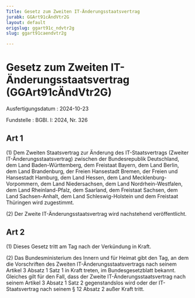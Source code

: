 ```yaml
---
Title: Gesetz zum Zweiten IT-Änderungsstaatsvertrag
jurabk: GGArt91cÄndVtr2G
layout: default
origslug: ggart91c_ndvtr2g
slug: ggart91caendvtr2g

---
```


# Gesetz zum Zweiten IT-Änderungsstaatsvertrag (GGArt91cÄndVtr2G)

Ausfertigungsdatum
:   2024-10-23

Fundstelle
:   BGBl. I: 2024, Nr. 326


## Art 1

(1) Dem Zweiten Staatsvertrag zur Änderung des IT-Staatsvertrags (Zweiter IT-Änderungsstaatsvertrag) zwischen der Bundesrepublik Deutschland, dem Land Baden-Württemberg, dem Freistaat Bayern, dem Land Berlin, dem Land Brandenburg, der Freien Hansestadt Bremen, der Freien und Hansestadt Hamburg, dem Land Hessen, dem Land Mecklenburg-Vorpommern, dem Land Niedersachsen, dem Land Nordrhein-Westfalen, dem Land Rheinland-Pfalz, dem Saarland, dem Freistaat Sachsen, dem Land Sachsen-Anhalt, dem Land Schleswig-Holstein und dem Freistaat Thüringen wird zugestimmt.

(2) Der Zweite IT-Änderungsstaatsvertrag wird nachstehend veröffentlicht.


## Art 2

(1) Dieses Gesetz tritt am Tag nach der Verkündung in Kraft.

(2) Das Bundesministerium des Innern und für Heimat gibt den Tag, an dem die Vorschriften des Zweiten
IT-Änderungsstaatsvertrags              nach seinem Artikel 3 Absatz 1 Satz 1 in Kraft treten, im Bundesgesetzblatt bekannt. Gleiches gilt für den Fall, dass der Zweite IT-Änderungsstaatsvertrag nach seinem Artikel 3 Absatz 1 Satz 2 gegenstandslos wird oder der IT-Staatsvertrag nach seinem § 12 Absatz 2 außer Kraft tritt.

